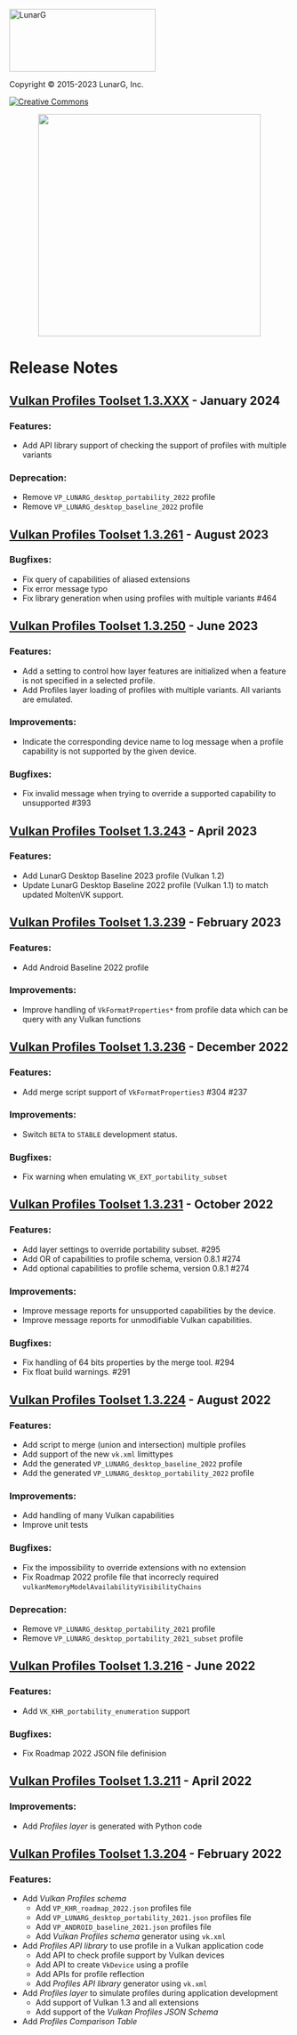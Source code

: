 <!-- markdownlint-disable MD041 -->
<p align="left"><img src="https://vulkan.lunarg.com/img/NewLunarGLogoBlack.png" alt="LunarG" width="263" height="113" /></p>
<p align="left">Copyright © 2015-2023 LunarG, Inc.</p>

[![Creative Commons][3]][4]

[3]: https://i.creativecommons.org/l/by-nd/4.0/88x31.png "Creative Commons License"
[4]: https://creativecommons.org/licenses/by-nd/4.0/

<p align="center"><img src="./images/logo.png" width=400 /></p>

# Release Notes

## [Vulkan Profiles Toolset 1.3.XXX](https://github.com/KhronosGroup/Vulkan-Profiles/tree/main) - January 2024

### Features:
- Add API library support of checking the support of profiles with multiple variants

### Deprecation:
- Remove `VP_LUNARG_desktop_portability_2022` profile
- Remove `VP_LUNARG_desktop_baseline_2022` profile

## [Vulkan Profiles Toolset 1.3.261](https://github.com/KhronosGroup/Vulkan-Profiles/tree/main) - August 2023

### Bugfixes:
- Fix query of capabilities of aliased extensions
- Fix error message typo
- Fix library generation when using profiles with multiple variants #464

## [Vulkan Profiles Toolset 1.3.250](https://github.com/KhronosGroup/Vulkan-Profiles/tree/sdk-1.3.250.0) - June 2023

### Features:
- Add a setting to control how layer features are initialized when a feature is not specified in a selected profile.
- Add Profiles layer loading of profiles with multiple variants. All variants are emulated.

### Improvements:
- Indicate the corresponding device name to log message when a profile capability is not supported by the given device.

### Bugfixes:
- Fix invalid message when trying to override a supported capability to unsupported #393

## [Vulkan Profiles Toolset 1.3.243](https://github.com/KhronosGroup/Vulkan-Profiles/tree/sdk-1.3.243.0) - April 2023

### Features:
- Add LunarG Desktop Baseline 2023 profile (Vulkan 1.2)
- Update LunarG Desktop Baseline 2022 profile (Vulkan 1.1) to match updated MoltenVK support.

## [Vulkan Profiles Toolset 1.3.239](https://github.com/KhronosGroup/Vulkan-Profiles/tree/sdk-1.3.239.0) - February 2023

### Features:
- Add Android Baseline 2022 profile

### Improvements:
- Improve handling of `VkFormatProperties*` from profile data which can be query with any Vulkan functions

## [Vulkan Profiles Toolset 1.3.236](https://github.com/KhronosGroup/Vulkan-Profiles/tree/sdk-1.3.236.0) - December 2022

### Features:
- Add merge script support of `VkFormatProperties3` #304 #237

### Improvements:
- Switch `BETA` to `STABLE` development status.

### Bugfixes:
- Fix warning when emulating `VK_EXT_portability_subset`

## [Vulkan Profiles Toolset 1.3.231](https://github.com/KhronosGroup/Vulkan-Profiles/tree/sdk-1.3.231.0) - October 2022

### Features:
- Add layer settings to override portability subset. #295
- Add OR of capabilities to profile schema, version 0.8.1 #274
- Add optional capabilities to profile schema, version 0.8.1 #274

### Improvements:
- Improve message reports for unsupported capabilities by the device.
- Improve message reports for unmodifiable Vulkan capabilities.

### Bugfixes:
- Fix handling of 64 bits properties by the merge tool. #294
- Fix float build warnings. #291

## [Vulkan Profiles Toolset 1.3.224](https://github.com/KhronosGroup/Vulkan-Profiles/tree/sdk-1.3.224.0) - August 2022

### Features:
- Add script to merge (union and intersection) multiple profiles
- Add support of the new `vk.xml` limittypes
- Add the generated `VP_LUNARG_desktop_baseline_2022` profile
- Add the generated `VP_LUNARG_desktop_portability_2022` profile

### Improvements:
- Add handling of many Vulkan capabilities
- Improve unit tests

### Bugfixes:
- Fix the impossibility to override extensions with no extension
- Fix Roadmap 2022 profile file that incorrecly required `vulkanMemoryModelAvailabilityVisibilityChains`

### Deprecation:
- Remove `VP_LUNARG_desktop_portability_2021` profile
- Remove `VP_LUNARG_desktop_portability_2021_subset` profile

## [Vulkan Profiles Toolset 1.3.216](https://github.com/KhronosGroup/Vulkan-Profiles/tree/sdk-1.3.216.0) - June 2022

### Features:
- Add `VK_KHR_portability_enumeration` support

### Bugfixes:
- Fix Roadmap 2022 JSON file definision

## [Vulkan Profiles Toolset 1.3.211](https://github.com/KhronosGroup/Vulkan-Profiles/tree/sdk-1.3.211.0) - April 2022

### Improvements:
- Add *Profiles layer* is generated with Python code

## [Vulkan Profiles Toolset 1.3.204](https://github.com/KhronosGroup/Vulkan-Profiles/tree/sdk-1.3.204.1) - February 2022

### Features:
- Add *Vulkan Profiles schema*
  - Add `VP_KHR_roadmap_2022.json` profiles file
  - Add `VP_LUNARG_desktop_portability_2021.json` profiles file
  - Add `VP_ANDROID_baseline_2021.json` profiles file
  - Add *Vulkan Profiles schema* generator using `vk.xml`
- Add *Profiles API library* to use profile in a Vulkan application code
  - Add API to check profile support by Vulkan devices
  - Add API to create `VkDevice` using a profile
  - Add APIs for profile reflection
  - Add *Profiles API library* generator using `vk.xml`
- Add *Profiles layer* to simulate profiles during application development
  - Add support of Vulkan 1.3 and all extensions
  - Add support of the *Vulkan Profiles JSON Schema*
- Add *Profiles Comparison Table*

